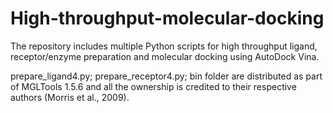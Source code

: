 # High-throughput-molecular-docking

The repository includes multiple Python scripts for high throughput ligand, receptor/enzyme preparation and molecular docking using AutoDock Vina.

prepare_ligand4.py; prepare_receptor4.py; bin folder are distributed as part of MGLTools 1.5.6 and all the ownership is credited to their respective authors (Morris et al., 2009).
